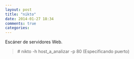 ```yaml
---
layout: post
title: "nikto"
date: 2014-01-27 18:34
comments: true
categories: 
---
```

Escáner de servidores Web. 

>\# nikto -h host_a_analizar -p 80 (Especificando puerto)

